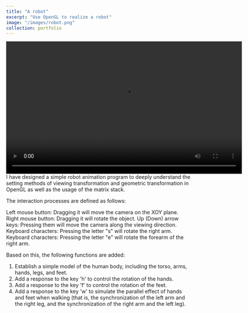 ```yaml
---
title: "A robot"
excerpt: "Use OpenGL to realize a robot"
image: "/images/robot.png"
collection: portfolio
---
```


<video width="640" height="360" controls>
  <source src="/assets/robot.MP4" type="video/mp4">
  <source src="/assets/robot.ogg" type="video/ogg">
  Your browser does not support playing this video!
</video>
I have designed a simple robot animation program to deeply understand the setting methods of viewing transformation and geometric transformation in OpenGL as well as the usage of the matrix stack.

The interaction processes are defined as follows:

Left mouse button: Dragging it will move the camera on the XOY plane.
Right mouse button: Dragging it will rotate the object.
Up (Down) arrow keys: Pressing them will move the camera along the viewing direction.
Keyboard characters: Pressing the letter "s" will rotate the right arm.
Keyboard characters: Pressing the letter "e" will rotate the forearm of the right arm.

Based on this, the following functions are added:

1. Establish a simple model of the human body, including the torso, arms, hands, legs, and feet.
2. Add a response to the key 'h' to control the rotation of the hands.
3. Add a response to the key 'f' to control the rotation of the feet.
4. Add a response to the key 'w' to simulate the parallel effect of hands and feet when walking (that is, the synchronization of the left arm and the right leg, and the synchronization of the right arm and the left leg). 
